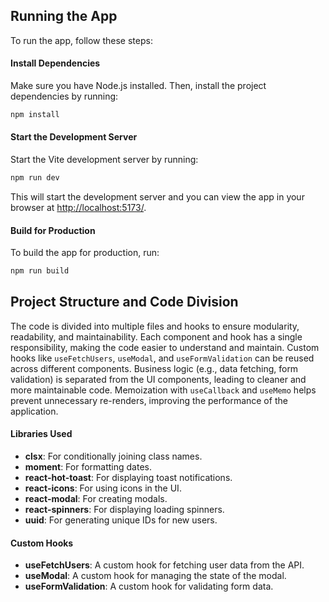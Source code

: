 ## Running the App

To run the app, follow these steps:

#### Install Dependencies

Make sure you have Node.js installed. Then, install the project dependencies by running:

```bash
npm install
```

#### Start the Development Server

Start the Vite development server by running:

```bash
npm run dev
```

This will start the development server and you can view the app in your browser at [http://localhost:5173/](http://localhost:5173).

#### Build for Production

To build the app for production, run:

```bash
npm run build
```
## Project Structure and Code Division

The code is divided into multiple files and hooks to ensure modularity, readability, and maintainability. Each component and hook has a single responsibility, making the code easier to understand and maintain. Custom hooks like `useFetchUsers`, `useModal`, and `useFormValidation` can be reused across different components. Business logic (e.g., data fetching, form validation) is separated from the UI components, leading to cleaner and more maintainable code. Memoization with `useCallback` and `useMemo` helps prevent unnecessary re-renders, improving the performance of the application.

#### Libraries Used

- **clsx**: For conditionally joining class names.
- **moment**: For formatting dates.
- **react-hot-toast**: For displaying toast notifications.
- **react-icons**: For using icons in the UI.
- **react-modal**: For creating modals.
- **react-spinners**: For displaying loading spinners.
- **uuid**: For generating unique IDs for new users.

#### Custom Hooks

- **useFetchUsers**: A custom hook for fetching user data from the API.
- **useModal**: A custom hook for managing the state of the modal.
- **useFormValidation**: A custom hook for validating form data.